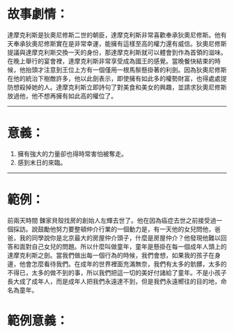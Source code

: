 # 故事劇情：
達摩克利斯是狄奧尼修斯二世的朝臣，達摩克利斯非常喜歡奉承狄奧尼修斯。他有天奉承狄奧尼修斯實在是非常幸運，能擁有這樣至高的權力還有威信。狄奧尼修斯提議與達摩克利斯交換一天的身份，那達摩克利斯就可以體會到作為首領的滋味。在晚上舉行的宴會裡，達摩克利斯非常享受成為國王的感覺。當晚餐快結束的時候，他抬頭才注意到王位上方有一個僅用一根馬鬃懸掛著的利劍。因為狄奧尼修斯在他的統治下樹敵許多，他以此劍表示，即使擁有如此多的權勢財富，也得處處提防想殺掉她的人。達摩克利斯立即詩句了對美食和美女的興趣，並請求狄奧尼修斯放過他，他不想再擁有如此高的權位了。
- - -
# 意義：
1. 擁有強大的力量卻也得時常害怕被奪走。
2. 感到末日的來臨。
- - -
# 範例：
前兩天時間 鍊家貝殼找房的創始人左輝去世了。他在因為癌症去世之前接受過一個採訪。說鼓勵他努力要整頓仲介行業的一個動力是，有一天他的女兒問他，爸爸，我的同學說你是北京最大的房屋仲介頭子，什麼是房屋仲介？他發現他難以回答和面對自己女兒的問題。所以什麼叫做童年，童年是懸掛在每一個成年人頭上的達摩克利斯之劍。當我們做出每一個行為的時候，我們會想，如果我的孩子在身邊，他會怎麼看待我們。在成年的世界裡面充滿無奈，我們有太多的骯髒，太多的不得已，太多的做不到的事，所以我們把這一切的美好付諸給了童年。不是小孩子長大成了成年人，而是成年人把我們永遠達不到，但是我們永遠嚮往的目的地，命名為童年。

# 範例意義：